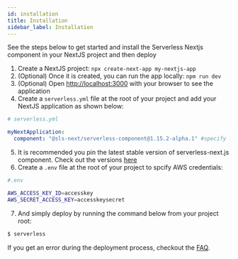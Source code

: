 ```yaml
---
id: installation
title: Installation
sidebar_label: Installation
---
```


See the steps below to get started and install the Serverless Nextjs component in your NextJS project and then deploy

1. Create a NextJS project: `npx create-next-app my-nextjs-app`
2. (Optional) Once it is created, you can run the app locally: `npm run dev`
3. (Optional) Open [http://localhost:3000](http://localhost:3000) with your browser to see the application
4. Create a `serverless.yml` file at the root of your project and add your NextJS application as shown below:

```yml
# serverless.yml

myNextApplication:
  component: "@sls-next/serverless-component@1.15.2-alpha.1" #specify latest stable version
```

5. It is recommended you pin the latest stable version of serverless-next.js component. Check out the versions [here](https://github.com/serverless-nextjs/serverless-next.js/releases)
6. Create a `.env` file at the root of your project to spcify AWS credentials:

```bash
#.env

AWS_ACCESS_KEY_ID=accesskey
AWS_SECRET_ACCESS_KEY=accesskeysecret
```

7. And simply deploy by running the command below from your project root:

```bash
$ serverless
```

If you get an error during the deployment process, checkout the [FAQ](./faq.md).

